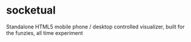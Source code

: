 # socketual
Standalone HTML5 mobile phone / desktop controlled visualizer, built for the funzies, all time experiment
